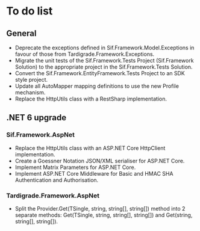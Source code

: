 # To do list

## General

- Deprecate the exceptions defined in Sif.Framework.Model.Exceptions in favour of those from Tardigrade.Framework.Exceptions.
- Migrate the unit tests of the Sif.Framework.Tests Project (Sif.Framework Solution) to the appropriate project in the Sif.Framework.Tests Solution.
- Convert the Sif.Framework.EntityFramework.Tests Project to an SDK style project.
- Update all AutoMapper mapping definitions to use the new Profile mechanism.
- Replace the HttpUtils class with a RestSharp implementation.

## .NET 6 upgrade

### Sif.Framework.AspNet

- Replace the HttpUtils class with an ASP.NET Core HttpClient implementation.
- Create a Goessner Notation JSON/XML serialiser for ASP.NET Core.
- Implement Matrix Parameters for ASP.NET Core.
- Implement ASP.NET Core Middleware for Basic and HMAC SHA Authentication and Authorisation.

### Tardigrade.Framework.AspNet

- Split the Provider.Get(TSingle, string, string[], string[]) method into 2 separate methods: Get(TSingle, string, string[], string[]) and Get(string, string[], string[]).
